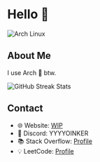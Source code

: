 #  Hello 👋
![Arch Linux](https://img.shields.io/badge/Arch_Linux-1793D1?style=for-the-badge&logo=arch-linux&logoColor=white)

## About Me
I use Arch 🐧 btw.

![GitHub Streak Stats](https://streak-stats.demolab.com?user=YYYYOINKER&theme=radical)

## Contact
- 🌐 Website: [WIP]()
- 💬 Discord: YYYYOINKER
- 📚 Stack Overflow: [Profile](https://stackoverflow.com/users/24839885/yyyyoinker)
- 💡 LeetCode: [Profile](https://leetcode.com/u/YYYOINKER/)
